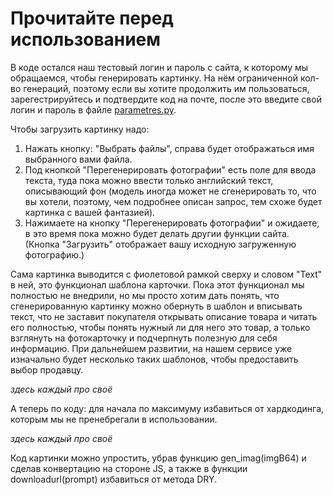 # Прочитайте перед использованием
В коде остался наш тестовый логин и пароль с сайта, к которому мы обращаемся, чтобы генерировать картинку. На нём ограниченной кол-во генераций, поэтому если вы хотите продолжить им пользоваться, зарегестрируйтесь и подтвердите код на почте, после это введите свой логин и пароль в файле [parametres.py](parameters.py). 



Чтобы загрузить картинку надо: 
1. Нажать кнопку: "Выбрать файлы", справа будет отображаться имя выбранного вами файла.
2. Под кнопкой "Перегенерировать фотографии" есть поле для ввода текста, туда пока можно ввести только английский текст, описывающий фон (модель иногда может не сгенерировать то, что вы хотели, поэтому, чем подробнее описан запрос, тем схоже будет картинка с вашей фантазией).
3. Нажимаете на кнопку "Перегенерировать фотографии" и ожидаете, в это время пока можно будет делать другии функции сайта.
(Кнопка "Загрузить" отображает вашу исходную загруженную фотографию.)


Сама картинка выводится с фиолетовой рамкой сверху и словом "Text" в ней, это функционал шаблона карточки. Пока этот функционал мы полностью не внедрили, но мы просто хотим дать понять, что сгенерированную картинку можно обернуть в шаблон и вписывать текст, что не заставит покупателя открывать описание товара и читать его полностью, чтобы понять нужный ли для него это товар, а только взглянуть на фотокарточку и подчерпнуть полезную для себя информацию. При дальнейшем развитии, на нашем сервисе уже изначально будет несколько таких шаблонов, чтобы предоставить выбор продавцу.


*здесь каждый про своё*



А теперь по коду: для начала по максимуму избавиться от хардкодинга, которым мы не пренебрегали в использовании. 

*здесь каждый про своё*

Код картинки можно упростить, убрав функцию gen_imag(imgB64) и сделав конвертацию на стороне JS, а также в функции downloadurl(prompt) избавиться от метода DRY.
